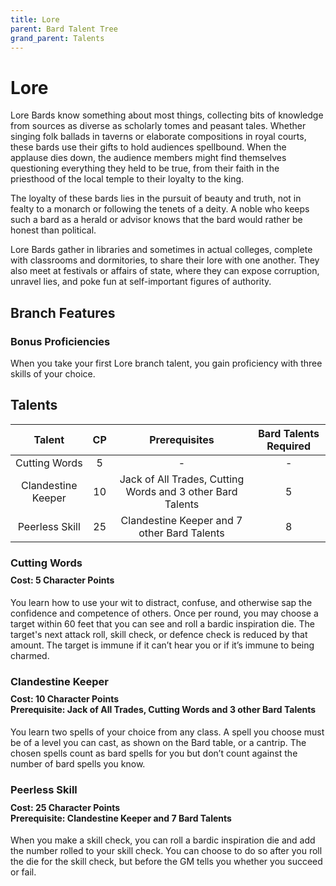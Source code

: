 ```yaml
---
title: Lore
parent: Bard Talent Tree
grand_parent: Talents
---
```


# Lore
Lore Bards know something about most things, collecting bits of knowledge from sources as diverse as scholarly tomes and peasant tales. Whether singing folk ballads in taverns or elaborate compositions in royal courts, these bards use their gifts to hold audiences spellbound. When the applause dies down, the audience members might find themselves questioning everything they held to be true, from their faith in the priesthood of the local temple to their loyalty to the king.

The loyalty of these bards lies in the pursuit of beauty and truth, not in fealty to a monarch or following the tenets of a deity. A noble who keeps such a bard as a herald or advisor knows that the bard would rather be honest than political.

Lore Bards gather in libraries and sometimes in actual colleges, complete with classrooms and dormitories, to share their lore with one another. They also meet at festivals or affairs of state, where they can expose corruption, unravel lies, and poke fun at self-important figures of authority.

## Branch Features

### Bonus Proficiencies
When you take your first Lore branch talent, you gain proficiency with three skills of your choice.

## Talents

| Talent | CP | Prerequisites | Bard Talents Required |
|:------:|:--:|:-------------:|:---------------------:|
| Cutting Words | 5 | - | - |
| Clandestine Keeper | 10 | Jack of All Trades, Cutting Words and 3 other Bard Talents | 5 |
| Peerless Skill | 25 | Clandestine Keeper and 7 other Bard Talents | 8 |

### Cutting Words

<div style="margin-top:-10px;"></div>

#### **Cost:** 5 Character Points

You learn how to use your wit to distract, confuse, and otherwise sap the confidence and competence of others. Once per round, you may choose a target within 60 feet that you can see and roll a bardic inspiration die. The target's next attack roll, skill check, or defence check is reduced by that amount. The target is immune if it can’t hear you or if it’s immune to being charmed.

### Clandestine Keeper

<div style="margin-top:-10px;"></div>

#### **Cost:** 10 Character Points<br>**Prerequisite:** Jack of All Trades, Cutting Words and 3 other Bard Talents
You learn two spells of your choice from any class. A spell you choose must be of a level you can cast, as shown on the Bard table, or a cantrip. The chosen spells count as bard spells for you but don’t count against the number of bard spells you know.

### Peerless Skill

<div style="margin-top:-10px;"></div>

#### **Cost:** 25 Character Points<br>**Prerequisite:** Clandestine Keeper and 7 Bard Talents
When you make a skill check, you can roll a bardic inspiration die and add the number rolled to your skill check. You can choose to do so after you roll the die for the skill check, but before the GM tells you whether you succeed or fail.
